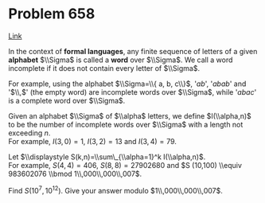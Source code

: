 # Problem 658

[Link](https://projecteuler.net/problem=658)

In the context of **formal languages**, any finite sequence of letters of a given **alphabet** $\\Sigma$ is called a **word** over $\\Sigma$. We call a word incomplete if it does not contain every letter of $\\Sigma$.

For example, using the alphabet $\\Sigma=\\{ a, b, c\\}$, '$ab$', '$abab$' and '$\\,$' (the empty word) are incomplete words over $\\Sigma$, while '$abac$' is a complete word over $\\Sigma$.

Given an alphabet $\\Sigma$ of $\\alpha$ letters, we define $I(\\alpha,n)$ to be the number of incomplete words over $\\Sigma$ with a length not exceeding $n$.  
For example, $I(3,0)=1$, $I(3,2)=13$ and $I(3,4)=79$.

Let $\\displaystyle S(k,n)=\\sum\_{\\alpha=1}^k I(\\alpha,n)$.  
For example, $S(4,4)=406$, $S(8,8)=27902680$ and $S (10,100) \\equiv 983602076 \\bmod 1\\,000\\,000\\,007$.

Find $S(10^7,10^{12})$. Give your answer modulo $1\\,000\\,000\\,007$.
